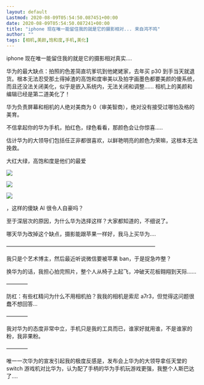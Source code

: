 ```yaml
---
layout: default
Lastmod: 2020-08-09T05:54:50.087451+00:00
date: 2020-08-09T05:54:50.087241+00:00
title: "iphone 现在唯一能留住我的就是它的摄影相对... 来自鸿不鸣"
author: ""
tags: [相机,美颜,饱和度,手机,美化]
---
```


iphone 现在唯一能留住我的就是它的摄影相对真实....

华为的最大缺点：拍照的色差简直坑爹坑到他姥姥家，去年买 p30 到手当天就退货。根本无法忍受那土得掉渣的高饱和度审美以及拍字画墨色都要美颜的傻系统，而且还没法关闭美化，似乎是嵌入系统内，无法关闭和调整...... 相机上的美颜和编辑已经是第二道美化了！

华为负责屏幕和相机的人绝对美商为 0（审美智商），绝对没有接受过哪怕及格的美育。

不信拿起你的华为手机，拍红色，绿色看看，那颜色会让你惊喜.....

估计华为的大领导们包括任正非都很喜欢，以鲜艳明亮的颜色为荣嘛，这根本无法挽救。

大红大绿，高饱和度是他们的最爱

![](https://images.weserv.nl/?url=http%3A//img.t.sinajs.cn/t4/appstyle/expression/ext/normal/e3/2018new_weixioa02_org.png)

![](https://images.weserv.nl/?url=http%3A//img.t.sinajs.cn/t4/appstyle/expression/ext/normal/e3/2018new_weixioa02_org.png)

![](https://images.weserv.nl/?url=http%3A//img.t.sinajs.cn/t4/appstyle/expression/ext/normal/e3/2018new_weixioa02_org.png)

，这样的傻缺 AI 很令人自豪吗？

至于深层次的原因，为什么华为选择这样？大家都知道的，不细说了。

哪天华为改掉这个缺点，摄影能跟苹果一样好，我马上买华为....

————————————————————————————

我只是个艺术博主，然后最近听说微信要被苹果 ban，于是捉急咋整？

换华为的话，我担心拍完照片，整个人从椅子上起飞，冲破天花板翱翔到天际......

————

防杠：有些杠精问为什么不用相机拍？我我的相机是索尼 a7r3，但觉得这问题很蠢不想回答...

————

我对华为的态度非常中立，手机只是我的工具而已，谁家好就用谁，不是谁家的粉，我非果粉。

————

唯一一次华为的宣发引起我的极度反感是，发布会上华为的大领导拿任天堂的 switch 游戏机对比华为，认为配了手柄的华为手机玩游戏更强，我整个人斯巴达了....

